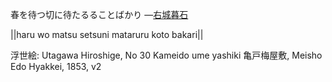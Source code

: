春を待つ切に待たるることばかり
—[右城暮石](https://ja.wikipedia.org/wiki/右城暮石)

||haru wo matsu setsuni mataruru koto bakari||

浮世絵: Utagawa Hiroshige, No 30 Kameido ume yashiki 亀戸梅屋敷, Meisho Edo Hyakkei, 1853, v2